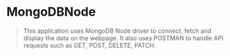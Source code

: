 # MongoDBNode
> This application uses MongoDB Node driver to connect, fetch and display the data on the webpage. It also uses POSTMAN to handle API requests such as GET, POST, DELETE, PATCH.
